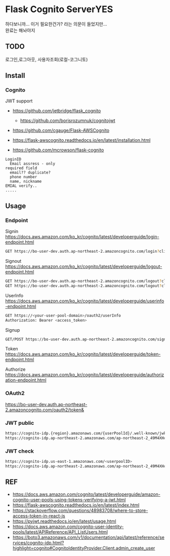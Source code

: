 Flask Cognito ServerYES
=============

하다보니까... 이거 필요한건가? 라는 의문이 들었지만...\
완료는 해놔야지

## TODO

로그인,로그아웃, 사용자조회(로컬-코그니토)


## Install

### Cognito

JWT support
* https://github.com/jetbridge/flask_cognito
  * https://github.com/borisrozumnuk/cognitojwt


* https://github.com/cgauge/Flask-AWSCognito
* https://flask-awscognito.readthedocs.io/en/latest/installation.html

* https://github.com/mcrowson/flask-cognito

```text
LoginID
  Email assress - only
required field
  email?? duplicate?
  phone number
  name, nickname
EMIAL verify..
.....
```

## Usage

### Endpoint

Signin <https://docs.aws.amazon.com/ko_kr/cognito/latest/developerguide/login-endpoint.html>
```bash
GET https://bo-user-dev.auth.ap-northeast-2.amazoncognito.com/login?client_id=2dc5j9593dmed6kkt8cmom3rr4&response_type=code&scope=email+openid+phone&redirect_uri=http://localhost/auth/redirect
```

Signout <https://docs.aws.amazon.com/ko_kr/cognito/latest/developerguide/logout-endpoint.html>
```bash
GET https://bo-user-dev.auth.ap-northeast-2.amazoncognito.com/logout?client_id=2boue2dcmn06s20spnjh0og3g&response_type=code&scope=email+openid+phone&redirect_uri=http://localhost:5000/auth/redirect
GET https://bo-user-dev.auth.ap-northeast-2.amazoncognito.com/logout?client_id=2boue2dcmn06s20spnjh0og3g&logout_uri=http://localhost:5000/auth/signout
```

UserInfo <https://docs.aws.amazon.com/ko_kr/cognito/latest/developerguide/userinfo-endpoint.html>
```bash
GET https://<your-user-pool-domain>/oauth2/userInfo
Authorization: Bearer <access_token>
```

Signup
```bash
GET/POST https://bo-user-dev.auth.ap-northeast-2.amazoncognito.com/signup?client_id=2boue2dcmn06s20spnjh0og3g&response_type=code&scope=email+openid+phone&redirect_uri=http://localhost:5000/auth/redirect
```

Token <https://docs.aws.amazon.com/ko_kr/cognito/latest/developerguide/token-endpoint.html>

Authorize <https://docs.aws.amazon.com/ko_kr/cognito/latest/developerguide/authorization-endpoint.html>

### OAuth2

https://bo-user-dev.auth.ap-northeast-2.amazoncognito.com/oauth2/token&


### JWT public

```bash
https://cognito-idp.{region}.amazonaws.com/{userPoolId}/.well-known/jwks.json
https://cognito-idp.ap-northeast-2.amazonaws.com/ap-northeast-2_49M4XHccl/.well-known/jwks.json
```

### JWT check

```bash
https://cognito-idp.us-east-1.amazonaws.com/<userpoolID>
https://cognito-idp.ap-northeast-2.amazonaws.com/ap-northeast-2_49M4XHccl
```


## REF

* https://docs.aws.amazon.com/cognito/latest/developerguide/amazon-cognito-user-pools-using-tokens-verifying-a-jwt.html
* https://flask-awscognito.readthedocs.io/en/latest/index.html
* https://stackoverflow.com/questions/48983708/where-to-store-access-token-in-react-js
* https://pyjwt.readthedocs.io/en/latest/usage.html
* https://docs.aws.amazon.com/cognito-user-identity-pools/latest/APIReference/API_ListUsers.html
* https://boto3.amazonaws.com/v1/documentation/api/latest/reference/services/cognito-idp.html?highlight=cognito#CognitoIdentityProvider.Client.admin_create_user
